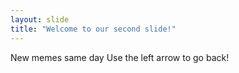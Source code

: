 ```yaml
---
layout: slide
title: "Welcome to our second slide!"
---
```

New memes same day
Use the left arrow to go back!
